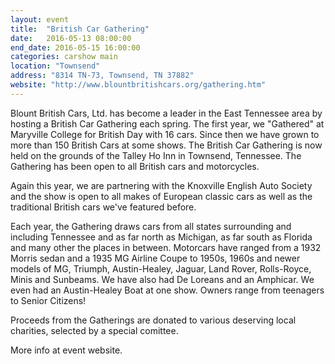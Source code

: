 ```yaml
---
layout: event
title:  "British Car Gathering"
date:   2016-05-13 08:00:00
end_date: 2016-05-15 16:00:00
categories: carshow main
location: "Townsend"
address: "8314 TN-73, Townsend, TN 37882"
website: "http://www.blountbritishcars.org/gathering.htm"
---
```


Blount British Cars, Ltd. has become a leader in the East Tennessee area by hosting a British Car Gathering each spring. The first year, we "Gathered" at Maryville College for British Day with 16 cars. Since then we have grown to more than 150 British Cars at some shows. The British Car Gathering is now held on the grounds of the Talley Ho Inn in Townsend, Tennessee. The Gathering has been open to all British cars and motorcycles.

Again this year, we are partnering with the Knoxville English Auto Society and the show is open to all makes of European classic cars as well as the traditional British cars we've featured before.

Each year, the Gathering draws cars from all states surrounding and including Tennessee and as far north as Michigan, as far south as Florida and many other the places in between. Motorcars have ranged from a 1932 Morris sedan and a 1935 MG Airline Coupe to 1950s, 1960s and newer models of MG, Triumph, Austin-Healey, Jaguar, Land Rover, Rolls-Royce, Minis and Sunbeams. We have also had De Loreans and an Amphicar. We even had an Austin-Healey Boat at one show. Owners range from teenagers to Senior Citizens!

Proceeds from the Gatherings are donated to various deserving local charities, selected by a special comittee.

More info at event website.
